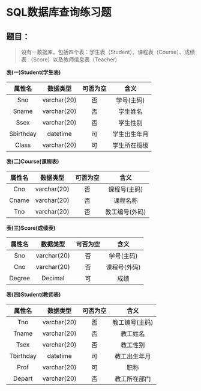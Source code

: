 # SQL数据库查询练习题
## 题目：
> 设有一数据库，包括四个表：学生表（Student）、课程表（Course）、成绩表  （Score）以及教师信息表（Teacher) 

**表(一)Student(学生表)**

属性名|数据类型|可否为空|含义
:---:|:---:|:---:|:---:
Sno|varchar(20)|否|学号(主码)
Sname|varchar(20)|否|学生姓名
Ssex|varchar(20)|否|学生性别
Sbirthday|datetime|可|学生出生年月
Class|varchar(20)|可|学生所在班级

**表(二)Course(课程表)**

属性名|数据类型|可否为空|含义
:---:|:---:|:---:|:---:
Cno|varchar(20)|否|课程号(主码)
Cname|varchar(20)|否|课程名称
Tno|varchar(20)|否|教工编号(外码)

**表(三)Score(成绩表)**

属性名|数据类型|可否为空|含义
:---:|:---:|:---:|:---:
Sno|varchar(20)|否|学号(主码)
Cno|varchar(20)|否|课程号(外码)
Degree|Decimal|可|成绩

**表(四)Student(教师表)**

属性名|数据类型|可否为空|含义
:---:|:---:|:---:|:---:
Tno|varchar(20)|否|教工编号(主码)
Tname|varchar(20)|否|教工姓名
Tsex|varchar(20)|否|教工性别
Tbirthday|datetime|可|教工出生年月
Prof|varchar(20)|可|职称
Depart|varchar(20)|否|教工所在部门
